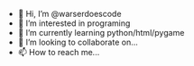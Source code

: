 - 👋 Hi, I’m @warserdoescode
- 👀 I’m interested in programing
- 🌱 I’m currently learning python/html/pygame
- 💞️ I’m looking to collaborate on...
- 📫 How to reach me...

<!---
warserdoescode/warserdoescode is a ✨ special ✨ repository because its `README.md` (this file) appears on your GitHub profile.
You can click the Preview link to take a look at your changes.
--->
